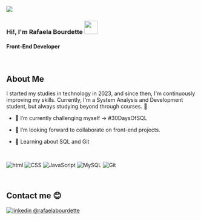 ![](https://komarev.com/ghpvc/?username=rafaelabou1999&style=flat&color=blue)

<h3>Hi!,  I'm Rafaela Bourdette  <img src=
"https://media.giphy.com/media/hvRJCLFzcasrR4ia7z/giphy.gif" width="35"></h3>
<h4>Front-End Developer</h4> 


</br>

##  <b>About Me</b>
I started my studies in technology in 2023, and since then, I'm continuously improving my skills. Currently, I'm a System Analysis and Development student, but always studying beyond through courses. 🙂
<br>

  


 - 🤯 I’m currently challenging myself -> #30DaysOfSQL 

- 👯 I’m looking forward to collaborate on front-end projects.

- 🌱 Learning about SQL and Git


<br>
 
<p align="left"> 
    <img alt="html" src="https://img.shields.io/badge/HTML-%232370ED.svg?logo=html3&logoColor=white">
    <img alt="CSS" src="https://img.shields.io/badge/CSS-%2300599C.svg?logo=css5%2B%2B&logoColor=white">
    <img alt="JavaScript" src="https://img.shields.io/badge/JavaScript-%23ED8B00.svg?logo=javascript&logoColor=white">  
    <img alt="MySQL" src="https://img.shields.io/badge/MySQL-%23F7DF1E.svg?logo=mysql&logoColor=black">
    <img alt="Git" src="https://img.shields.io/badge/Git-%2314354C.svg?logo=git&logoColor=white">
</p>
<br> 

## <b>Contact me </b>😊
 <a href="https://www.linkedin.com/in/rafaela-bourdette/">
  <img border="0" alt="linkedin @rafaelabourdette" src="https://img.icons8.com/nolan/40/linkedin.png"/>
 </a>

